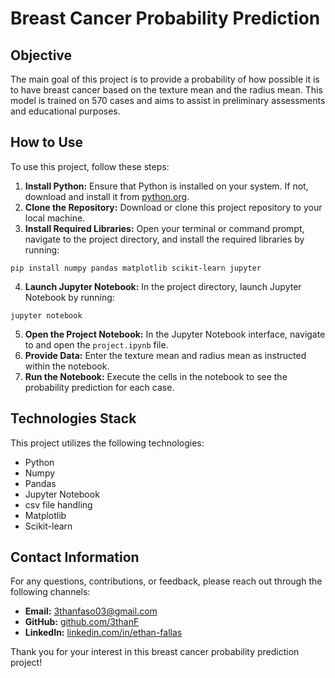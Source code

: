 # Breast Cancer Probability Prediction

## Objective

The main goal of this project is to provide a probability of how possible it is to have breast cancer based on the texture mean and the radius mean. This model is trained on 570 cases and aims to assist in preliminary assessments and educational purposes.

## How to Use

To use this project, follow these steps:

1. **Install Python:** Ensure that Python is installed on your system. If not, download and install it from [python.org](https://www.python.org/).
2. **Clone the Repository:** Download or clone this project repository to your local machine.
3. **Install Required Libraries:** Open your terminal or command prompt, navigate to the project directory, and install the required libraries by running:

`pip install numpy pandas matplotlib scikit-learn jupyter`

4. **Launch Jupyter Notebook:** In the project directory, launch Jupyter Notebook by running:

`jupyter notebook`

5. **Open the Project Notebook:** In the Jupyter Notebook interface, navigate to and open the `project.ipynb` file.
6. **Provide Data:** Enter the texture mean and radius mean as instructed within the notebook.
7. **Run the Notebook:** Execute the cells in the notebook to see the probability prediction for each case.

## Technologies Stack

This project utilizes the following technologies:
- Python
- Numpy
- Pandas
- Jupyter Notebook
- csv file handling
- Matplotlib
- Scikit-learn

## Contact Information

For any questions, contributions, or feedback, please reach out through the following channels:

- **Email:** [3thanfaso03@gmail.com](mailto:3thanfaso03@gmail.com)
- **GitHub:** [github.com/3thanF](https://github.com/3thanF)
- **LinkedIn:** [linkedin.com/in/ethan-fallas](https://linkedin.com/in/ethan-fallas)

Thank you for your interest in this breast cancer probability prediction project!